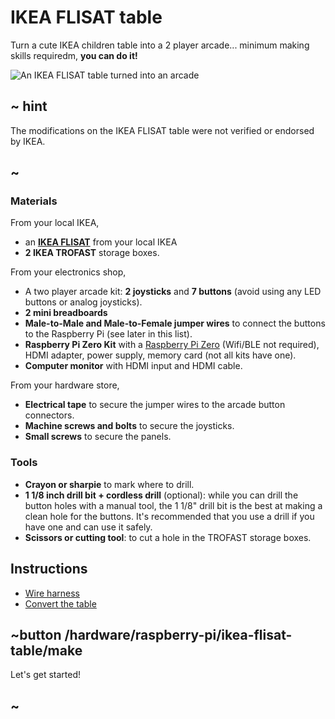 # IKEA FLISAT table

Turn a cute IKEA children table into a 2 player arcade... minimum making skills requiredm, **you can do it!**

![An IKEA FLISAT table turned into an arcade](/static/hardware/raspberry-pi/ikea-flisat-table/gallery.jpg)

## ~ hint

The modifications on the IKEA FLISAT table were not verified or endorsed by IKEA.

## ~

### Materials

From your local IKEA,

* an [**IKEA FLISAT**](https://www.ikea.com/us/en/p/flisat-childrens-table-50298418/) from your local IKEA 
* **2 IKEA TROFAST** storage boxes.

From your electronics shop,

* A two player arcade kit: **2 joysticks** and **7 buttons** (avoid using any LED buttons or analog joysticks).
* **2 mini breadboards**
* **Male-to-Male and Male-to-Female jumper wires** to connect the buttons to the Raspberry Pi (see later in this list).
* **Raspberry Pi Zero Kit** with a [Raspberry Pi Zero](https://www.raspberrypi.org/products/raspberry-pi-zero/) (Wifi/BLE not required), HDMI adapter, power supply, memory card (not all kits have one).
* **Computer monitor** with HDMI input and HDMI cable.

From your hardware store,

* **Electrical tape** to secure the jumper wires to the arcade button connectors.
* **Machine screws and bolts** to secure the joysticks.
* **Small screws** to secure the panels.

### Tools

* **Crayon or sharpie** to mark where to drill.
* **1 1/8 inch drill bit + cordless drill** (optional): while you can drill the button holes with a manual tool, the 1 1/8" drill bit is the best at making a clean hole for the buttons. It's recommended that you use a drill if you have one and can use it safely.
* **Scissors or cutting tool**: to cut a hole in the TROFAST storage boxes.

## Instructions

* [Wire harness](/hardware/raspberry-pi/wire-harness)
* [Convert the table](/hardware/raspberry-pi/ikea-flisat-table/make)

## ~button /hardware/raspberry-pi/ikea-flisat-table/make

Let's get started!

## ~
